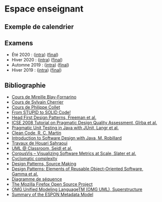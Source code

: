 # Espace enseignant

## Exemple de calendrier

## Examens

- Été 2020 : ([intra]()) ([final]())
- Hiver 2020 : ([intra]()) ([final]())
- Automne 2019 : ([intra]()) ([final]())
- Hiver 2019 : ([intra]()) ([final]())

## Bibliographie
- [Cours de Mireille Blay-Fornarino](https://mireilleblayfornarino.i3s.unice.fr/)
- [Cours de Sylvain Cherrier](http://www-igm.univ-mlv.fr/~cherrier/download/imac/Monopoly.pdf)
- [Cours de Philippe Collet](https://www.i3s.unice.fr/Philippe_Collet/node/1)
- [From STUPID to SOLID Code!](https://williamdurand.fr/2013/07/30/from-stupid-to-solid-code/)
- [Head First Design Patterns, Freeman et al.](https://www.oreilly.com/library/view/head-first-design/0596007124/)
- [ICSE 2008 Tutorial on Pragmatic Design Quality Assessment, Gîrba et al.](https://www.semanticscholar.org/paper/ICSE-2008-Tutorial-on-Pragmatic-Design-Quality-G%C3%AErba-Lanza/2f6dc306033d9bc27fb12855f486270b447f0580)
- [Pragmatic Unit Testing in Java with JUnit, Langr et al.](https://pragprog.com/titles/utj2/pragmatic-unit-testing-in-java-8-with-junit/)
- [Clean Code, R. C. Martin](https://www.pearson.com/us/higher-education/program/Martin-Clean-Code-A-Handbook-of-Agile-Software-Craftsmanship/PGM63937.html)
- [Introduction to Software Design with Java, M. Robillard](https://www.springer.com/gp/book/9783030240936) 
- [Travaux de Houari Sahraoui](http://www.iro.umontreal.ca/~sahraouh/publications.html)
- [UML @ Classroom, Seidl et al.](https://link.springer.com/book/10.1007/978-3-319-12742-2)
- [CorpusVis – Visualizing Software Metrics at Scale, Slater et al.](https://ieeexplore.ieee.org/document/8900967)
- [Cyclomatic complexity](https://en.wikipedia.org/wiki/Cyclomatic_complexity)
- [Design Patterns, Source Making](https://sourcemaking.com/design_patterns)
- [Design Patterns: Elements of Reusable Object-Oriented Software, Gamma et al.](https://www.oreilly.com/library/view/design-patterns-elements/0201633612/)
- [Diagramme de séquence](https://plantuml.com/fr/sequence-diagram)
- [The Mozilla Firefox Open Source Project](https://www.openhub.net/p/firefox)
- [OMG Unified Modeling LanguageTM (OMG UML),
Superstructure](https://www.omg.org/spec/UML/2.2/Superstructure/PDF)
- [Summary of the ESPON Metadata Model](https://database.espon.eu/db2/jsf/MetadataSpecifications/MetadataSpecifications_html/ref_model_summary.html)



